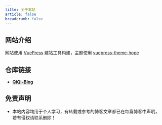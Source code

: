 ```yaml
---
title: 关于本站
article: false
breadcrumb: false
---
```


## 网站介绍

网站使用 [VuePress](https://v1.vuepress.vuejs.org/zh/guide/) 建站工具构建，主题使用 [vuepress-theme-hope](https://github.com/Mister-Hope/vuepress-theme-hope/)

## 仓库链接

- [**QiQi-Blog**](https://github.com/small-universe/QiQi-Blog)

## 免责声明

- 本站内容均用于个人学习，有转载或参考的博客文章都已在每篇博客中声明，若有侵权请联系删除！

